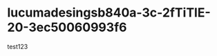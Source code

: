 lucumadesingsb840a-3c-2fTiTlE-20-3ec50060993f6
==============================================

test123
